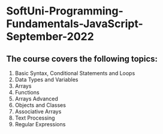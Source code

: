 # SoftUni-Programming-Fundamentals-JavaScript-September-2022

## The course covers the following topics:

1. Basic Syntax, Conditional Statements and Loops
2. Data Types and Variables
3. Arrays
4. Functions
5. Arrays Advanced
6. Objects and Classes
7. Associative Arrays
8. Text Processing
9. Regular Expressions
